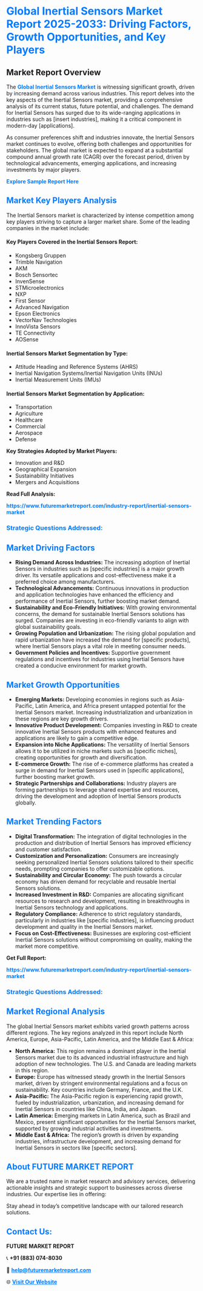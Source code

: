 <h1 style="color: #007BFF;">Global Inertial Sensors Market Report 2025-2033: Driving Factors, Growth Opportunities, and Key Players</h1>

<section id="overview">
<h2>Market Report Overview</h2>
<p>The <a href="https://www.futuremarketreport.com/industry-report/inertial-sensors-market" style="color: #007BFF; text-decoration: none;"><strong>Global Inertial Sensors Market</strong></a> is witnessing significant growth, driven by increasing demand across various industries. This report delves into the key aspects of the Inertial Sensors market, providing a comprehensive analysis of its current status, future potential, and challenges. The demand for Inertial Sensors has surged due to its wide-ranging applications in industries such as [insert industries], making it a critical component in modern-day [applications].</p>
<p>As consumer preferences shift and industries innovate, the Inertial Sensors market continues to evolve, offering both challenges and opportunities for stakeholders. The global market is expected to expand at a substantial compound annual growth rate (CAGR) over the forecast period, driven by technological advancements, emerging applications, and increasing investments by major players.</p>
</section>

<section id="overview">
<p><a href="https://www.futuremarketreport.com/request-sample/reportId=115213" style="color: #007BFF; text-decoration: none;"><strong>Explore Sample Report Here</strong></a></p>
</section>

<section id="key-players">
<h2 style="color: #007BFF;">Market Key Players Analysis</h2>
<p>The Inertial Sensors market is characterized by intense competition among key players striving to capture a larger market share. Some of the leading companies in the market include:</p>
<h4>Key Players Covered in the Inertial Sensors Report:</h4>
<ul><li>Kongsberg Gruppen</li><li>Trimble Navigation</li><li>AKM</li><li>Bosch Sensortec</li><li>InvenSense</li><li>STMicroelectronics</li><li>NXP</li><li>First Sensor</li><li>Advanced Navigation</li><li>Epson Electronics</li><li>VectorNav Technologies</li><li>InnoVista Sensors</li><li>TE Connectivity</li><li>AOSense</li></ul>
<h4>Inertial Sensors Market Segmentation by Type:</h4>
<ul><li>Attitude Heading and Reference Systems (AHRS)</li><li>Inertial Navigation Systems/Inertial Navigation Units (INUs)</li><li>Inertial Measurement Units (IMUs)</li></ul>

<h4>Inertial Sensors Market Segmentation by Application:</h4>
<ul><li>Transportation</li><li>Agriculture</li><li>Healthcare</li><li>Commercial</li><li>Aerospace</li><li>Defense</li></ul>
<p><strong>Key Strategies Adopted by Market Players:</strong></p>
<ul>
<li>Innovation and R&D</li>
<li>Geographical Expansion</li>
<li>Sustainability Initiatives</li>
<li>Mergers and Acquisitions</li>
</ul>
</section>

<section>
<p><strong>Read Full Analysis: </strong></p><a href="https://www.futuremarketreport.com/industry-report/inertial-sensors-market" style="color: #007BFF; text-decoration: none;"><strong>https://www.futuremarketreport.com/industry-report/inertial-sensors-market</strong></a>
<h3 style="color: #007BFF;">Strategic Questions Addressed:</h3>
</section>

<section id="driving-factors">
<h2 style="color: #007BFF;">Market Driving Factors</h2>
<ul>
<li><strong>Rising Demand Across Industries:</strong> The increasing adoption of Inertial Sensors in industries such as [specific industries] is a major growth driver. Its versatile applications and cost-effectiveness make it a preferred choice among manufacturers.</li>
<li><strong>Technological Advancements:</strong> Continuous innovations in production and application technologies have enhanced the efficiency and performance of Inertial Sensors, further boosting market demand.</li>
<li><strong>Sustainability and Eco-Friendly Initiatives:</strong> With growing environmental concerns, the demand for sustainable Inertial Sensors solutions has surged. Companies are investing in eco-friendly variants to align with global sustainability goals.</li>
<li><strong>Growing Population and Urbanization:</strong> The rising global population and rapid urbanization have increased the demand for [specific products], where Inertial Sensors plays a vital role in meeting consumer needs.</li>
<li><strong>Government Policies and Incentives:</strong> Supportive government regulations and incentives for industries using Inertial Sensors have created a conducive environment for market growth.</li>
</ul>
</section>

<section id="growth-opportunities">
<h2 style="color: #007BFF;">Market Growth Opportunities</h2>
<ul>
<li><strong>Emerging Markets:</strong> Developing economies in regions such as Asia-Pacific, Latin America, and Africa present untapped potential for the Inertial Sensors market. Increasing industrialization and urbanization in these regions are key growth drivers.</li>
<li><strong>Innovative Product Development:</strong> Companies investing in R&D to create innovative Inertial Sensors products with enhanced features and applications are likely to gain a competitive edge.</li>
<li><strong>Expansion into Niche Applications:</strong> The versatility of Inertial Sensors allows it to be utilized in niche markets such as [specific niches], creating opportunities for growth and diversification.</li>
<li><strong>E-commerce Growth:</strong> The rise of e-commerce platforms has created a surge in demand for Inertial Sensors used in [specific applications], further boosting market growth.</li>
<li><strong>Strategic Partnerships and Collaborations:</strong> Industry players are forming partnerships to leverage shared expertise and resources, driving the development and adoption of Inertial Sensors products globally.</li>
</ul>
</section>

<section id="trending-factors">
<h2 style="color: #007BFF;">Market Trending Factors</h2>
<ul>
<li><strong>Digital Transformation:</strong> The integration of digital technologies in the production and distribution of Inertial Sensors has improved efficiency and customer satisfaction.</li>
<li><strong>Customization and Personalization:</strong> Consumers are increasingly seeking personalized Inertial Sensors solutions tailored to their specific needs, prompting companies to offer customizable options.</li>
<li><strong>Sustainability and Circular Economy:</strong> The push towards a circular economy has driven demand for recyclable and reusable Inertial Sensors solutions.</li>
<li><strong>Increased Investment in R&D:</strong> Companies are allocating significant resources to research and development, resulting in breakthroughs in Inertial Sensors technology and applications.</li>
<li><strong>Regulatory Compliance:</strong> Adherence to strict regulatory standards, particularly in industries like [specific industries], is influencing product development and quality in the Inertial Sensors market.</li>
<li><strong>Focus on Cost-Effectiveness:</strong> Businesses are exploring cost-efficient Inertial Sensors solutions without compromising on quality, making the market more competitive.</li>
</ul>
</section>

<section>
<p><strong>Get Full Report: </strong></p><a href="https://www.futuremarketreport.com/industry-report/inertial-sensors-market" style="color: #007BFF; text-decoration: none;"><strong>https://www.futuremarketreport.com/industry-report/inertial-sensors-market</strong></a>
<h3 style="color: #007BFF;">Strategic Questions Addressed:</h3>
</section>


<section id="regional-analysis">
<h2 style="color: #007BFF;">Market Regional Analysis</h2>
<p>The global Inertial Sensors market exhibits varied growth patterns across different regions. The key regions analyzed in this report include North America, Europe, Asia-Pacific, Latin America, and the Middle East & Africa:</p>
<ul>
<li><strong>North America:</strong> This region remains a dominant player in the Inertial Sensors market due to its advanced industrial infrastructure and high adoption of new technologies. The U.S. and Canada are leading markets in this region.</li>
<li><strong>Europe:</strong> Europe has witnessed steady growth in the Inertial Sensors market, driven by stringent environmental regulations and a focus on sustainability. Key countries include Germany, France, and the U.K.</li>
<li><strong>Asia-Pacific:</strong> The Asia-Pacific region is experiencing rapid growth, fueled by industrialization, urbanization, and increasing demand for Inertial Sensors in countries like China, India, and Japan.</li>
<li><strong>Latin America:</strong> Emerging markets in Latin America, such as Brazil and Mexico, present significant opportunities for the Inertial Sensors market, supported by growing industrial activities and investments.</li>
<li><strong>Middle East & Africa:</strong> The region’s growth is driven by expanding industries, infrastructure development, and increasing demand for Inertial Sensors in sectors like [specific sectors].</li>
</ul>
</section>

<footer>
<h2 style="color: #007BFF;">About FUTURE MARKET REPORT</h2>
<p>We are a trusted name in market research and advisory services, delivering actionable insights and strategic support to businesses across diverse industries. Our expertise lies in offering:</p>

<p>Stay ahead in today’s competitive landscape with our tailored research solutions.</p>

<h2 style="color: #007BFF;">Contact Us:</h2>
<p><strong>FUTURE MARKET REPORT</strong></p>
<p>📞 <strong>+91 (883) 074-8030</strong></p>
<p>📧 <strong><a href="mailto:help@futuremarketreport.com" style="color: #007BFF;">help@futuremarketreport.com</a></strong></p>
<p>🌐 <strong><a href="https://www.futuremarketreport.com/" style="color: #007BFF;">Visit Our Website</a></strong></p>
</footer>
